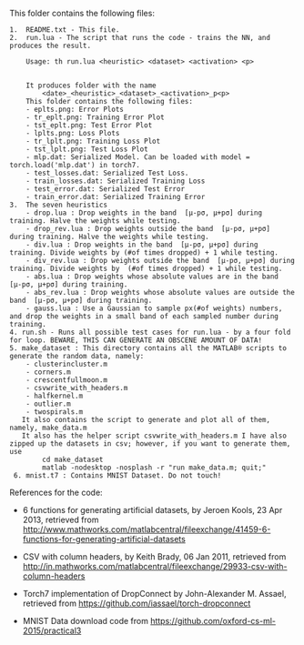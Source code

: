 This folder contains the following files:

	1.	README.txt - This file.
	2.	run.lua - The script that runs the code - trains the NN, and produces the result.

		Usage: th run.lua <heuristic> <dataset> <activation> <p>
		

		It produces folder with the name 
			<date>_<heuristic>_<dataset>_<activation>_p<p>
		This folder contains the following files:
		- eplts.png: Error Plots
		- tr_eplt.png: Training Error Plot
		- tst_eplt.png: Test Error Plot
		- lplts.png: Loss Plots
		- tr_lplt.png: Training Loss Plot
		- tst_lplt.png: Test Loss Plot
		- mlp.dat: Serialized Model. Can be loaded with model = torch.load('mlp.dat') in torch7.
		- test_losses.dat: Serialized Test Loss.
		- train_losses.dat: Serialized Training Loss
        - test_error.dat: Serialized Test Error
        - train_error.dat: Serialized Training Error
	3.	The seven heuristics
		- drop.lua : Drop weights in the band  [µ-pσ, µ+pσ] during training. Halve the weights while testing.
		- drop_rev.lua : Drop weights outside the band  [µ-pσ, µ+pσ] during training. Halve the weights while testing.
		- div.lua : Drop weights in the band  [µ-pσ, µ+pσ] during training. Divide weights by (#of times dropped) + 1 while testing.
		- div_rev.lua : Drop weights outside the band  [µ-pσ, µ+pσ] during training. Divide weights by  (#of times dropped) + 1 while testing.
		- abs.lua : Drop weights whose absolute values are in the band  [µ-pσ, µ+pσ] during training.
		- abs_rev.lua : Drop weights whose absolute values are outside the band  [µ-pσ, µ+pσ] during training. 
		- gauss.lua : Use a Gaussian to sample px(#of weights) numbers, and drop the weights in a small band of each sampled number during training.
	4. run.sh - Runs all possible test cases for run.lua - by a four fold for loop. BEWARE, THIS CAN GENERATE AN OBSCENE AMOUNT OF DATA!
	5. make_dataset : This directory contains all the MATLAB® scripts to generate the random data, namely:
		- clusterincluster.m
		- corners.m
		- crescentfullmoon.m
		- csvwrite_with_headers.m
		- halfkernel.m
		- outlier.m
		- twospirals.m
	   It also contains the script to generate and plot all of them, namely, make_data.m
	   It also has the helper script csvwrite_with_headers.m I have also zipped up the datasets in csv; however, if you want to generate them, use
	   		cd make_dataset
	   		matlab -nodesktop -nosplash -r "run make_data.m; quit;" 
	 6. mnist.t7 : Contains MNIST Dataset. Do not touch!

References for the code:
* 6 functions for generating artificial datasets, by Jeroen Kools, 23 Apr 2013, retrieved from 
http://www.mathworks.com/matlabcentral/fileexchange/41459-6-functions-for-generating-artificial-datasets

* CSV with column headers, by Keith Brady, 06 Jan 2011, retrieved from 
http://in.mathworks.com/matlabcentral/fileexchange/29933-csv-with-column-headers

* Torch7 implementation of DropConnect by John-Alexander M. Assael, retrieved from https://github.com/iassael/torch-dropconnect

*  MNIST Data download code from https://github.com/oxford-cs-ml-2015/practical3
